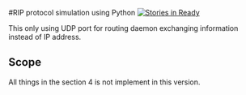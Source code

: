 #RIP protocol simulation using Python
[![Stories in Ready](https://badge.waffle.io/markson/rip-simulation.png?label=ready&title=Ready)](http://waffle.io/markson/rip-simulation)

This only using UDP port for routing daemon exchanging information instead of IP address.

## Scope
All things in the section 4 is not implement in this version.

